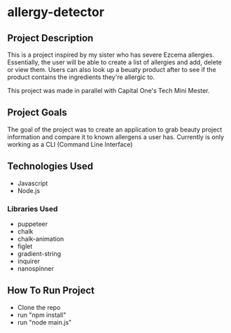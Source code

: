 # allergy-detector

## Project Description 

This is a project inspired by my sister who has severe Ezcema allergies. 
Essentially, the user will be able to create a list of allergies and add, delete or view them. 
Users can also look up a beuaty product after to see if the product contains the ingredients they're allergic to. 

This project was made in parallel with Capital One's Tech Mini Mester.

## Project Goals

The goal of the project was to create an application to grab beauty project information and compare it to known allergens a user has. Currently is only working as a CLI (Command Line Interface)

## Technologies Used

- Javascript
- Node.js 

### Libraries Used 
- puppeteer
- chalk
- chalk-animation 
- figlet 
- gradient-string 
- inquirer
- nanospinner 

## How To Run Project
- Clone the repo
- run "npm install" 
- run "node main.js" 